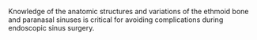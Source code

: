 Knowledge of the anatomic structures and variations of the ethmoid bone and paranasal sinuses is critical for avoiding complications during endoscopic sinus surgery.